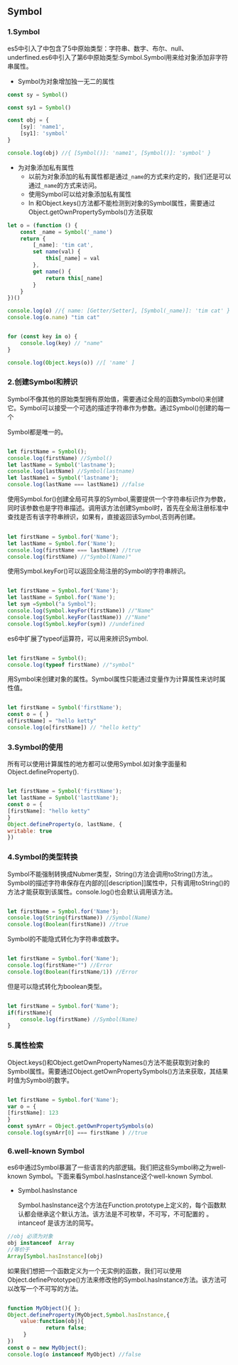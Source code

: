 ## Symbol

### 1.Symbol

es5中引入了中包含了5中原始类型：字符串、数字、布尔、null、underfined.es6中引入了第6中原始类型:Symbol.Symbol用来给对象添加非字符串属性。

* Symbol为对象增加独一无二的属性

```js
const sy = Symbol()

const sy1 = Symbol()

const obj = {
	[sy]: 'name1',
	[sy1]: 'symbol'
}

console.log(obj) //{ [Symbol()]: 'name1', [Symbol()]: 'symbol' }

```

* 为对象添加私有属性
  * 以前为对象添加的私有属性都是通过`_name`的方式来约定的，我们还是可以通过`_name`的方式来访问。
  * 使用Symbol可以给对象添加私有属性
  * In 和Object.keys()方法都不能检测到对象的Symbol属性，需要通过Object.getOwnPropertySymbols()方法获取

```js
let o = (function () {
	const _name = Symbol('_name')
	return {
		[_name]: 'tim cat',
		set name(val) {
			this[_name] = val
		},
		get name() {
			return this[_name]
		}
	}
})()

console.log(o) //{ name: [Getter/Setter], [Symbol(_name)]: 'tim cat' }
console.log(o.name) "tim cat"


for (const key in o) {
	console.log(key) // "name"
}

console.log(Object.keys(o)) //[ 'name' ]
```

### 2.创建Symbol和辨识

Symbol不像其他的原始类型拥有原始值，需要通过全局的函数Symbol()来创建它。Symbol可以接受一个可选的描述字符串作为参数。通过Symbol()创建的每一个

Symbol都是唯一的。

``` js

let firstName = Symbol();
console.log(firstName) //Symbol()
let lastName = Symbol('lastname');
console.log(lastName) //Symbol(lastname)
let lastName1 = Symbol('lastname');
console.log(lastName === lastName1) //false
```

使用Symbol.for()创建全局可共享的Symbol,需要提供一个字符串标识作为参数，同时该参数也是字符串描述。调用该方法创建Symbol时，首先在全局注册标准中查找是否有该字符串辨识，如果有，直接返回该Symbol,否则再创建。

```js
    
let firstName = Symbol.for('Name');
let lastName = Symbol.for('Name');
console.log(firstName === lastName) //true
console.log(firstName) //"Symbol(Name)"

```
使用Symbol.keyFor()可以返回全局注册的Symbol的字符串辨识。

```js

let firstName = Symbol.for('Name');
let lastName = Symbol.for('Name');
let sym =Symbol("a Symbol");
console.log(Symbol.keyFor(firstName)) //"Name"
console.log(Symbol.keyFor(lastName)) //"Name"
console.log(Symbol.keyFor(sym)) //undefined
```
es6中扩展了typeof运算符，可以用来辨识Symbol.

```js

let firstName = Symbol();
console.log(typeof firstName) //"symbol"

```
用Symbol来创建对象的属性。Symbol属性只能通过变量作为计算属性来访时属性值。

```js

let firstName = Symbol('firstName');
const o = { }
o[firstName] = "hello ketty"
console.log(o[firstName]) // "hello ketty"
```
### 3.Symbol的使用

所有可以使用计算属性的地方都可以使用Symbol.如对象字面量和Object.defineProperty().

```js

let firstName = Symbol('firstName');
let lastName = Symbol('lasttName');
const o = {
[firstName]: "hello ketty"
}
Object.defineProperty(o, lastName, {
writable: true
})

```

### 4.Symbol的类型转换

Symbol不能强制转换成Nubmer类型，String()方法会调用toString()方法,。Symbol的描述字符串保存在内部的[[description]]属性中，只有调用toString()的方法才能获取到该属性。console.log()也会默认调用该方法。
```js

let firstName = Symbol.for('Name');
console.log(String(firstName)) //Symbol(Name)
console.log(Boolean(firstName)) //true

```
Symbol的不能隐式转化为字符串或数字。
```js

let firstName = Symbol.for('Name');
console.log(firstName+"") //Error
console.log(Boolean(firstName/1)) //Error

```
但是可以隐式转化为boolean类型。

```js

let firstName = Symbol.for('Name');
if(firstName){
    console.log(firstName) //Symbol(Name)
}

```

### 5.属性检索

Object.keys()和Object.getOwnPropertyNames()方法不能获取到对象的Symbol属性。需要通过Object.getOwnPropertySymbols()方法来获取，其结果时值为Symbol的数字。

```js

let firstName = Symbol.for('Name');
var o = {
[firstName]: 123
}
const symArr = Object.getOwnPropertySymbols(o)
console.log(symArr[0] === firstName ) //true

```

### 6.well-known Symbol

es6中通过Symbol暴漏了一些语言的内部逻辑。我们把这些Symbol称之为well-known Symbol。下面来看Symbol.hasInstance这个well-known Symbol.

* Symbol.hasInstance

  Symbol.hasInstance这个方法在Function.prototype上定义的，每个函数默认都会继承这个默认方法。该方法是不可枚举，不可写，不可配置的 。intanceof 是该方法的简写。

```js
//obj 必须为对象
obj instanceof  Array
//等价于
Array[Symbol.hasInstance](obj)
```
​	 如果我们想把一个函数定义为一个无实例的函数，我们可以使用Object.definePrototype()方法来修改他的Symbol.hasInstance方法。该方法可以改写一个不可写的方法。

```js

function MyObject(){ };
Object.defineProperty(MyObject,Symbol.hasInstance,{
    value:function(obj){
            return false;
     }
})
const o = new MyObject();
console.log(o instanceof MyObject) //false

```






